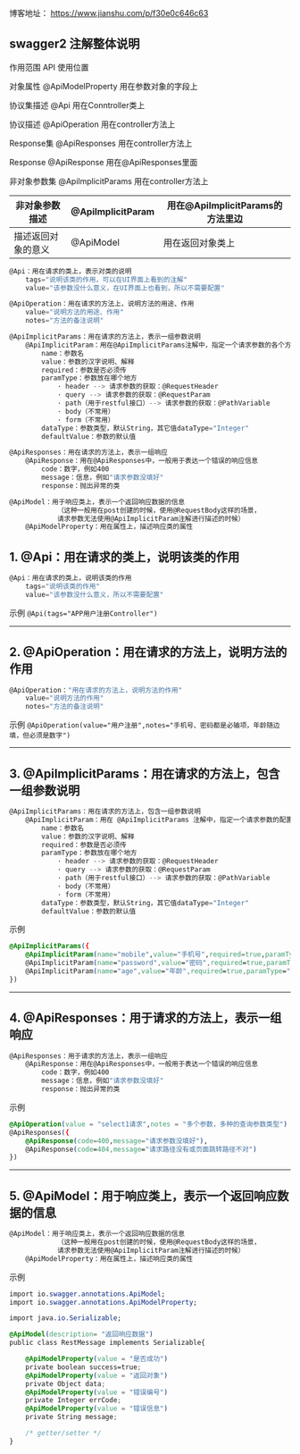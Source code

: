 博客地址：  https://www.jianshu.com/p/f30e0c646c63 

## swagger2 注解整体说明

作用范围             API                      使用位置

对象属性            @ApiModelProperty        用在参数对象的字段上

协议集描述          @Api                    用在Conntroller类上

协议描述            @ApiOperation            用在controller方法上

Response集          @ApiResponses           用在controller方法上

Response           @ApiResponse            用在@ApiResponses里面

非对象参数集         @ApilmplicitParams         用在controller方法上

| 非对象参数描述     | @ApiImplicitParam | 用在@ApiImplicitParams的方法里边 |
| ------------------ | ----------------- | -------------------------------- |
| 描述返回对象的意义 | @ApiModel         | 用在返回对象类上                 |



```dart
@Api：用在请求的类上，表示对类的说明
    tags="说明该类的作用，可以在UI界面上看到的注解"
    value="该参数没什么意义，在UI界面上也看到，所以不需要配置"

@ApiOperation：用在请求的方法上，说明方法的用途、作用
    value="说明方法的用途、作用"
    notes="方法的备注说明"

@ApiImplicitParams：用在请求的方法上，表示一组参数说明
    @ApiImplicitParam：用在@ApiImplicitParams注解中，指定一个请求参数的各个方面
        name：参数名
        value：参数的汉字说明、解释
        required：参数是否必须传
        paramType：参数放在哪个地方
            · header --> 请求参数的获取：@RequestHeader
            · query --> 请求参数的获取：@RequestParam
            · path（用于restful接口）--> 请求参数的获取：@PathVariable
            · body（不常用）
            · form（不常用）    
        dataType：参数类型，默认String，其它值dataType="Integer"       
        defaultValue：参数的默认值

@ApiResponses：用在请求的方法上，表示一组响应
    @ApiResponse：用在@ApiResponses中，一般用于表达一个错误的响应信息
        code：数字，例如400
        message：信息，例如"请求参数没填好"
        response：抛出异常的类

@ApiModel：用于响应类上，表示一个返回响应数据的信息
            （这种一般用在post创建的时候，使用@RequestBody这样的场景，
            请求参数无法使用@ApiImplicitParam注解进行描述的时候）
    @ApiModelProperty：用在属性上，描述响应类的属性
```

## 1. @Api：用在请求的类上，说明该类的作用



```csharp
@Api：用在请求的类上，说明该类的作用
    tags="说明该类的作用"
    value="该参数没什么意义，所以不需要配置"
```

示例
 `@Api(tags="APP用户注册Controller")`

------

## 2. @ApiOperation：用在请求的方法上，说明方法的作用



```csharp
@ApiOperation："用在请求的方法上，说明方法的作用"
    value="说明方法的作用"
    notes="方法的备注说明"
```

示例
 `@ApiOperation(value="用户注册",notes="手机号、密码都是必输项，年龄随边填，但必须是数字")`

------

## 3. @ApiImplicitParams：用在请求的方法上，包含一组参数说明



```dart
@ApiImplicitParams：用在请求的方法上，包含一组参数说明
    @ApiImplicitParam：用在 @ApiImplicitParams 注解中，指定一个请求参数的配置信息       
        name：参数名
        value：参数的汉字说明、解释
        required：参数是否必须传
        paramType：参数放在哪个地方
            · header --> 请求参数的获取：@RequestHeader
            · query --> 请求参数的获取：@RequestParam
            · path（用于restful接口）--> 请求参数的获取：@PathVariable
            · body（不常用）
            · form（不常用）    
        dataType：参数类型，默认String，其它值dataType="Integer"       
        defaultValue：参数的默认值
```

示例



```css
@ApiImplicitParams({
    @ApiImplicitParam(name="mobile",value="手机号",required=true,paramType="form"),
    @ApiImplicitParam(name="password",value="密码",required=true,paramType="form"),
    @ApiImplicitParam(name="age",value="年龄",required=true,paramType="form",dataType="Integer")
})
```

------

## 4. @ApiResponses：用于请求的方法上，表示一组响应



```dart
@ApiResponses：用于请求的方法上，表示一组响应
    @ApiResponse：用在@ApiResponses中，一般用于表达一个错误的响应信息
        code：数字，例如400
        message：信息，例如"请求参数没填好"
        response：抛出异常的类
```

示例



```css
@ApiOperation(value = "select1请求",notes = "多个参数，多种的查询参数类型")
@ApiResponses({
    @ApiResponse(code=400,message="请求参数没填好"),
    @ApiResponse(code=404,message="请求路径没有或页面跳转路径不对")
})
```

------

## 5. @ApiModel：用于响应类上，表示一个返回响应数据的信息



```dart
@ApiModel：用于响应类上，表示一个返回响应数据的信息
            （这种一般用在post创建的时候，使用@RequestBody这样的场景，
            请求参数无法使用@ApiImplicitParam注解进行描述的时候）
    @ApiModelProperty：用在属性上，描述响应类的属性
```

示例



```css
import io.swagger.annotations.ApiModel;
import io.swagger.annotations.ApiModelProperty;

import java.io.Serializable;

@ApiModel(description= "返回响应数据")
public class RestMessage implements Serializable{

    @ApiModelProperty(value = "是否成功")
    private boolean success=true;
    @ApiModelProperty(value = "返回对象")
    private Object data;
    @ApiModelProperty(value = "错误编号")
    private Integer errCode;
    @ApiModelProperty(value = "错误信息")
    private String message;

    /* getter/setter */
}
```